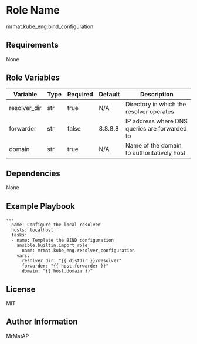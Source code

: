 Role Name
=========

mrmat.kube_eng.bind_configuration

Requirements
------------

None

Role Variables
--------------

| Variable     | Type | Required | Default | Description                                   |
|--------------|------|----------|---------|-----------------------------------------------|
| resolver_dir | str  | true     | N/A     | Directory in which the resolver operates      |
| forwarder    | str  | false    | 8.8.8.8 | IP address where DNS queries are forwarded to |
| domain       | str  | true     | N/A     | Name of the domain to authoritatively host    |

Dependencies
------------

None

Example Playbook
----------------

```
---
- name: Configure the local resolver
  hosts: localhost
  tasks:
  - name: Template the BIND configuration
    ansible.builtin.import_role:
      name: mrmat.kube_eng.resolver_configuration
    vars:
      resolver_dir: "{{ distdir }}/resolver"
      forwarder: "{{ host.forwarder }}"
      domain: "{{ host.domain }}"
```

License
-------

MIT

Author Information
------------------

MrMatAP
